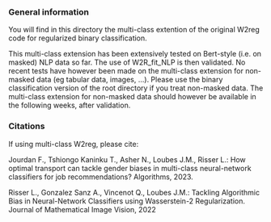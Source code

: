 ### General information

You will find in this directory the multi-class extention of the original W2reg code for regularized binary classification.

This multi-class extension has been extensively tested on Bert-style (i.e. on masked) NLP data so far. The use of W2R_fit_NLP is then validated. No recent tests have however been made on the multi-class extension for non-masked data  (eg tabular data, images, ...). Please use the binary classification version of the root directory if you treat non-masked data.
The multi-class extension for non-masked data should however be available in the following weeks, after validation. 

### Citations
If using multi-class W2reg, please cite:<br>

Jourdan F., Tshiongo Kaninku T., Asher N., Loubes J.M., Risser L.: How optimal transport can tackle gender biases in multi-class neural-network classifiers for job recommendations? Algorithms, 2023. <br>

Risser L., Gonzalez Sanz A., Vincenot Q., Loubes J.M.: Tackling Algorithmic Bias in Neural-Network Classifiers using Wasserstein-2 Regularization. Journal of Mathematical Image Vision, 2022 
